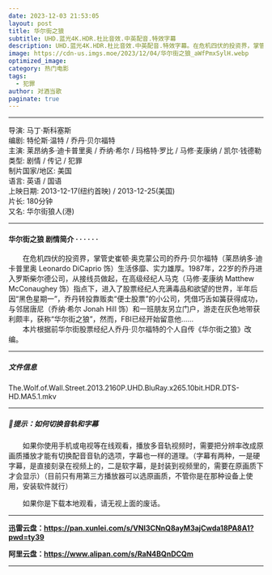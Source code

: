 ```yaml
---
date: 2023-12-03 21:53:05
layout: post
title: 华尔街之狼
subtitle: UHD.蓝光4K.HDR.杜比音效.中英配音.特效字幕
description: UHD.蓝光4K.HDR.杜比音效.中英配音.特效字幕。在危机四伏的投资界，掌管史崔顿·奥克蒙公司的乔丹·贝尔福特生活侈靡、实力雄厚。1987年，22岁的乔丹进入罗斯柴尔德公司，从接线员做起，在高级经纪人马克指点下，进入了股票经纪人充满毒品和欲望的世界...
image: https://cdn-us.imgs.moe/2023/12/04/华尔街之狼_aWfPmxSylH.webp
optimized_image: 
category: 热门电影
tags:
  - 犯罪
author: 对酒当歌
paginate: true
---
```


---

导演: 马丁·斯科塞斯  
编剧: 特伦斯·温特 / 乔丹·贝尔福特  
主演: 莱昂纳多·迪卡普里奥 / 乔纳·希尔 / 玛格特·罗比 / 马修·麦康纳 / 凯尔·钱德勒  
类型: 剧情 / 传记 / 犯罪  
制片国家/地区: 美国  
语言: 英语 / 国语  
上映日期: 2013-12-17(纽约首映) / 2013-12-25(美国)  
片长: 180分钟  
又名: 华尔街狼人(港)  

---

#### 华尔街之狼 剧情简介 · · · · · ·

　　在危机四伏的投资界，掌管史崔顿·奥克蒙公司的乔丹·贝尔福特（莱昂纳多·迪卡普里奥 Leonardo DiCaprio 饰）生活侈靡、实力雄厚。1987年，22岁的乔丹进入罗斯柴尔德公司，从接线员做起，在高级经纪人马克（马修·麦康纳 Matthew McConaughey 饰）指点下，进入了股票经纪人充满毒品和欲望的世界，半年后因“黑色星期一”，乔丹转投靠贩卖“便士股票”的小公司，凭借巧舌如簧获得成功，与邻居唐尼（乔纳·希尔 Jonah Hill 饰）和一班朋友另立门户，游走在灰色地带获利颇丰，获称“华尔街之狼”，然而，FBI已经开始留意他……  
　　本片根据前华尔街股票经纪人乔丹·贝尔福特的个人自传《华尔街之狼》改编。

---

##### 文件信息

The.Wolf.of.Wall.Street.2013.2160P.UHD.BluRay.x265.10bit.HDR.DTS-HD.MA5.1.mkv

---

##### 🔔提示：如何切换音轨和字幕

　　如果你使用手机或电视等在线观看，播放多音轨视频时，需要把分辨率改成原画质播放才能有切换配音音轨的选项，字幕也一样的道理。（字幕有两种，一是硬字幕，是直接刻录在视频上的，二是软字幕，是封装到视频里的，需要在原画质下才会显示）（目前只有用第三方播放器可以选原画质，不管你是在那种设备上使用，安装软件就行）

　　如果你是下载本地观看，请无视上面的废话。

---

**迅雷云盘：<https://pan.xunlei.com/s/VNl3CNnQ8ayM3ajCwda18PA8A1?pwd=ty39>**

**阿里云盘：<https://www.alipan.com/s/RaN4BQnDCQm>**

---
